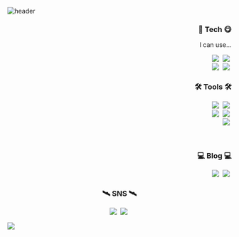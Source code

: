 ![header](https://capsule-render.vercel.app/api?type=waving&color=gradient&customColorList=0,&height=250&section=header&text=Binis%20Git&fontSize=60&fontColor=7774b6&fontAlign=84&fontAlignY=60&descAlignY=10)
<div align="center">
<h3 align="right"> 🥇 Tech 😋 </h3>

  <p align="right">I can use...</p>
<p align="right">
  <img src="https://img.shields.io/badge/Python-3766AB?style=flat-square&logo=Python&logoColor=white"/></a>&nbsp
  <img src="https://img.shields.io/badge/C++-00599C?style=flat-square&logo=C%2B%2B&logoColor=white"/></a>&nbsp
  <br>
  <img src="https://img.shields.io/badge/C-A8B9CC?style=flat-square&logo=C&logoColor=white"/></a>&nbsp
  <img src="https://img.shields.io/badge/Linux-FCC624?style=flat-square&logo=linux&logoColor=white"/></a>&nbsp

  
</p>

<h3 align="right"> 🛠️ Tools 🛠️ </h3>
<p align="right"  >
  <img src="https://img.shields.io/badge/VSCode-007ACC?style=flat-square&logo=visualstudiocode&logoColor=white"/></a>&nbsp
  <img src="https://img.shields.io/badge/Vmware-607078?style=flat-square&logo=Ubuntu&logoColor=white"/></a>&nbsp
  <br>
  <img src="https://img.shields.io/badge/Kali-557C94?style=flat-square&logo=kalilinux&logoColor=white"/></a>&nbsp
  <img src="https://img.shields.io/badge/Colab-F9AB00?style=flat-square&logo=googlecolab&logoColor=white"/></a>&nbsp
  <br>
  <img src="https://img.shields.io/badge/GitHub-181717?style=flat-square&logo=github&logoColor=white"/></a>&nbsp
</p> 
<br>
 
<h3 align="right"> 💻 Blog 💻 </h3>
<p align="right">
    <a href="https://bestasus.tistory.com/"><img src="https://img.shields.io/badge/Tistory-231F20?style=flat-square&logo=telegraph&logoColor=white"/></a>&nbsp
  <a href="https://blog.naver.com/tlsdnqls622"><img src="https://img.shields.io/badge/NAVER-03C75A?style=flat-square&logo=naver&logoColor=white"/></a>&nbsp
</p>

<h3> 🛰️ SNS 🛰️ </h3>
<p>
  <a href="https://www.instagram.com/bini_vvw0.0/"><img src="https://img.shields.io/badge/Instagram-E4405F?style=flat-square&logo=instagram&logoColor=white"/></a>&nbsp
  <a href="mailto:defi622@naver.com"><img src="https://img.shields.io/badge/Mail-03C75A?style=flat-square&logo=gmail&logoColor=white"/></a>&nbsp
<div align="left">
  <img src="https://github-readme-stats.vercel.app/api/top-langs/?username=seondal&theme=dracula&exclude_repo=Computer-Science-Engineering&layout=compact&langs_count=10"/>
  
